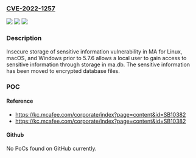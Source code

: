 ### [CVE-2022-1257](https://cve.mitre.org/cgi-bin/cvename.cgi?name=CVE-2022-1257)
![](https://img.shields.io/static/v1?label=Product&message=McAfee%20Agent&color=blue)
![](https://img.shields.io/static/v1?label=Version&message=%3C%205.7.6%20&color=brighgreen)
![](https://img.shields.io/static/v1?label=Vulnerability&message=CWE-922%3A%20Insecure%20Storage%20of%20Sensitive%20Information&color=brighgreen)

### Description

Insecure storage of sensitive information vulnerability in MA for Linux, macOS, and Windows prior to 5.7.6 allows a local user to gain access to sensitive information through storage in ma.db. The sensitive information has been moved to encrypted database files.

### POC

#### Reference
- https://kc.mcafee.com/corporate/index?page=content&id=SB10382
- https://kc.mcafee.com/corporate/index?page=content&id=SB10382

#### Github
No PoCs found on GitHub currently.

